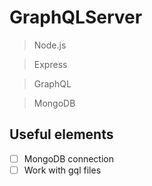 # GraphQLServer

> Node.js

> Express

> GraphQL

> MongoDB

## Useful elements

- [ ] MongoDB connection
- [ ] Work with gql files
